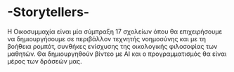 # -Storytellers-
Η Οικοσυμμαχία είναι μία σύμπραξη 17 σχολείων όπου θα επιχειρήσουμε να δημιουργήσουμε σε περιβάλλον τεχνητής νοημοσύνης και  με τη βοήθεια ρομπότ, συνθήκες ενίσχυσης της οικολογικής φιλοσοφίας των μαθητών. Θα δημιουργηθούν βίντεο με ΑΙ και ο προγραμματισμός θα είναι μέρος των δράσεών μας. 
